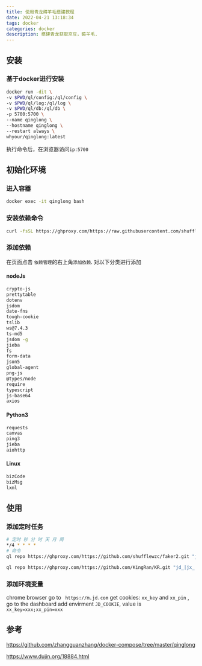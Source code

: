 ```yaml
---
title: 使用青龙薅羊毛搭建教程
date: 2022-04-21 13:18:34
tags: docker
categories: docker
description: 搭建青龙获取京豆，薅羊毛.
---
```


## 安装

### 基于docker进行安装

```bash
docker run -dit \
-v $PWD/ql/config:/ql/config \
-v $PWD/ql/log:/ql/log \
-v $PWD/ql/db:/ql/db \
-p 5700:5700 \
--name qinglong \
--hostname qinglong \
--restart always \
whyour/qinglong:latest
```

执行命令后，在浏览器访问`ip:5700`

## 初始化环境

### 进入容器

```bash
docker exec -it qinglong bash
```

### 安装依赖命令

```bash
curl -fsSL https://ghproxy.com/https://raw.githubusercontent.com/shufflewzc/QLDependency/main/Shell/QLOneKeyDependency.sh | sh
```

### 添加依赖

在页面点击 `依赖管理`的右上角`添加依赖`. 对以下分类进行添加

#### nodeJs

```bash
crypto-js
prettytable
dotenv
jsdom
date-fns
tough-cookie
tslib
ws@7.4.3
ts-md5
jsdom -g
jieba
fs
form-data
json5
global-agent
png-js
@types/node
require
typescript
js-base64
axios
```

#### Python3

```bash
requests
canvas  
ping3
jieba
aiohttp
```

#### Linux

```bash
bizCode
bizMsg  
lxml
```

## 使用

### 添加定时任务

```bash
# 定时 秒 分 时 天 月 周
*/4 * * * *
# 命令
ql repo https://ghproxy.com/https://github.com/shufflewzc/faker2.git "jd_|jx_|gua_|jddj_|getJDCookie" "activity|backUp" "^jd[^_]|USER|utils|ZooFaker_Necklace.js|JDJRValidator_Pure|sign_graphics_validate" "main"

ql repo https://ghproxy.com/https://github.com/KingRan/KR.git "jd_|jx_|jdCookie" "activity|backUp" "^jd[^_]|USER|utils|function|sign|sendNotify|ql|JDJR"
```

### 添加环境变量

chrome browser go to ` https://m.jd.com` get cookies: `xx_key` and `xx_pin` , go to the dashboard add envirment `JD_COOKIE`, value is `xx_key=xxx;xx_pin=xxx`

## 参考

https://github.com/zhangguanzhang/docker-compose/tree/master/qinglong

https://www.dujin.org/18884.html





